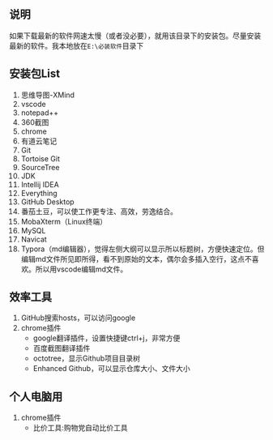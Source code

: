 ## 说明
如果下载最新的软件网速太慢（或者没必要），就用该目录下的安装包。尽量安装最新的软件。我本地放在`E:\必装软件`目录下

## 安装包List

1. 思维导图-XMind
2. vscode
3. notepad++
4. 360截图
5. chrome
6. 有道云笔记
7. Git
8. Tortoise Git
9. SourceTree
10. JDK
11. Intellij IDEA
12. Everything
13. GitHub Desktop
14. 番茄土豆，可以使工作更专注、高效，劳逸结合。
15. MobaXterm（Linux终端）
16. MySQL
17. Navicat
18. Typora（md编辑器），觉得左侧大纲可以显示所以标题树，方便快速定位。但编辑md文件所见即所得，看不到原始的文本，偶尔会多插入空行，这点不喜欢。所以用vscode编辑md文件。



## 效率工具
1. GitHub搜索hosts，可以访问google
2. chrome插件
    - google翻译插件，设置快捷键ctrl+j，非常方便
    - 百度截图翻译插件
    - octotree，显示Github项目目录树
    - Enhanced Github，可以显示仓库大小、文件大小

## 个人电脑用
1. chrome插件
    - 比价工具:购物党自动比价工具